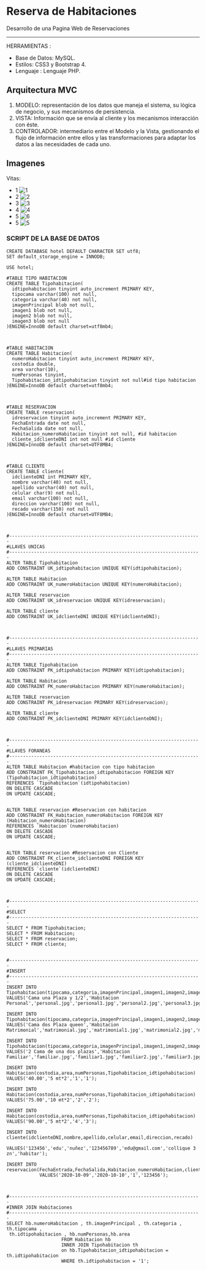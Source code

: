 # Reserva de Habitaciones
Desarrollo de una Pagina Web de Reservaciones 

------------

HERRAMIENTAS :
- Base de Datos: MySQL.
- Estilos: CSS3 y Bootstrap 4.
- Lenguaje : Lenguaje PHP.

## Arquitectura MVC
1. MODELO: representación de los datos que maneja el sistema, su lógica de negocio, y sus mecanismos de persistencia.
2. VISTA: Información que se envía al cliente y los mecanismos interacción con éste.
3. CONTROLADOR: intermediario entre el Modelo y la Vista, gestionando el flujo de información entre ellos y las transformaciones para adaptar los datos a las necesidades de cada uno.

## Imagenes
Vitas:
- 1
![1](https://user-images.githubusercontent.com/68178186/101994904-1f20c600-3c94-11eb-8d8e-cf65c412638b.PNG)
- 2
![2](https://user-images.githubusercontent.com/68178186/101994906-234ce380-3c94-11eb-9a36-43f24bc02d89.PNG)
- 3
![3](https://user-images.githubusercontent.com/68178186/101994907-25af3d80-3c94-11eb-9a14-5eb60e8c6df7.PNG)
- 4
![4](https://user-images.githubusercontent.com/68178186/101994911-28119780-3c94-11eb-92b3-76592e221d54.PNG)
- 5
![6](https://user-images.githubusercontent.com/68178186/101995056-301e0700-3c95-11eb-8358-6e5c87e64526.PNG)
- 5
![5](https://user-images.githubusercontent.com/68178186/101994914-2b0c8800-3c94-11eb-9a49-43c39722531d.PNG)


### SCRIPT DE LA BASE DE DATOS
```
CREATE DATABASE hotel DEFAULT CHARACTER SET utf8;
SET default_storage_engine = INNODB;

USE hotel;

#TABLE TIPO HABITACION
CREATE TABLE Tipohabitacion(
  idtipohabitacion tinyint auto_increment PRIMARY KEY,
  tipocama varchar(100) not null,
  categoria varchar(40) not null,
  imagenPrincipal blob not null,
  imagen1 blob not null,
  imagen2 blob not null,
  imagen3 blob not null
)ENGINE=InnoDB default charset=utf8mb4;



#TABLE HABITACION
CREATE TABLE Habitacion(
  numeroHabitacion tinyint auto_increment PRIMARY KEY,
  costodia double,
  area varchar(10),
  numPersonas tinyint,
  Tipohabitacion_idtipohabitacion tinyint not null#id tipo habitacion
)ENGINE=InnoDB default charset=utf8mb4;



#TABLE RESERVACION
CREATE TABLE reservacion(
  idreservacion tinyint auto_increment PRIMARY KEY,
  FechaEntrada date not null,
  FechaSalida date not null,
  Habitacion_numeroHabitacion tinyint not null, #id habitacion
  cliente_idclienteDNI int not null #id cliente
)ENGINE=InnoDB default charset=UTF8MB4;



#TABLE CLIENTE
CREATE TABLE cliente(
  idclienteDNI int PRIMARY KEY,
  nombre varchar(40) not null,
  apellido varchar(40) not null,
  celular char(9) not null,
  email varchar(100) not null,
  direccion varchar(100) not null,
  recado varchar(150) not null
)ENGINE=InnoDB default charset=UTF8MB4;



#----------------------------------------------------------------------
#LLAVES UNICAS
#----------------------------------------------------------------------
ALTER TABLE Tipohabitacion
ADD CONSTRAINT UK_idtipohabitacion UNIQUE KEY(idtipohabitacion);

ALTER TABLE Habitacion
ADD CONSTRAINT UK_numeroHabitacion UNIQUE KEY(numeroHabitacion);

ALTER TABLE reservacion
ADD CONSTRAINT UK_idreservacion UNIQUE KEY(idreservacion);

ALTER TABLE cliente
ADD CONSTRAINT UK_idclienteDNI UNIQUE KEY(idclienteDNI);



#----------------------------------------------------------------------
#LLAVES PRIMARIAS
#----------------------------------------------------------------------
ALTER TABLE Tipohabitacion
ADD CONSTRAINT PK_idtipohabitacion PRIMARY KEY(idtipohabitacion);

ALTER TABLE Habitacion
ADD CONSTRAINT PK_numeroHabitacion PRIMARY KEY(numeroHabitacion);

ALTER TABLE reservacion
ADD CONSTRAINT PK_idreservacion PRIMARY KEY(idreservacion);

ALTER TABLE cliente
ADD CONSTRAINT PK_idclienteDNI PRIMARY KEY(idclienteDNI);



#----------------------------------------------------------------------
#LLAVES FORANEAS
#----------------------------------------------------------------------
ALTER TABLE Habitacion #habitacion con tipo habitacion
ADD CONSTRAINT FK_Tipohabitacion_idtipohabitacion FOREIGN KEY (Tipohabitacion_idtipohabitacion)
REFERENCES `Tipohabitacion`(idtipohabitacion) 
ON DELETE CASCADE
ON UPDATE CASCADE;


ALTER TABLE reservacion #Reservacion con habitacion
ADD CONSTRAINT FK_Habitacion_numeroHabitacion FOREIGN KEY (Habitacion_numeroHabitacion)
REFERENCES `Habitacion`(numeroHabitacion)
ON DELETE CASCADE
ON UPDATE CASCADE;


ALTER TABLE reservacion #Reservacion con Cliente
ADD CONSTRAINT FK_cliente_idclienteDNI FOREIGN KEY (cliente_idclienteDNI) 
REFERENCES `cliente`(idclienteDNI) 
ON DELETE CASCADE
ON UPDATE CASCADE;

 

#----------------------------------------------------------------------
#SELECT
#----------------------------------------------------------------------
SELECT * FROM Tipohabitacion;
SELECT * FROM Habitacion;
SELECT * FROM reservacion;
SELECT * FROM cliente;


#----------------------------------------------------------------------
#INSERT
#----------------------------------------------------------------------
INSERT INTO Tipohabitacion(tipocama,categoria,imagenPrincipal,imagen1,imagen2,imagen3)
VALUES('Cama una Plaza y 1/2','Habitacion Personal','personal.jpg','personal1.jpg','personal2.jpg','personal3.jpg');

INSERT INTO Tipohabitacion(tipocama,categoria,imagenPrincipal,imagen1,imagen2,imagen3)
VALUES('Cama dos Plaza queen','Habitacion Matrimonial','matrimonial.jpg','matrimonial1.jpg','matrimonial2.jpg','matrimonial3.jpg');

INSERT INTO Tipohabitacion(tipocama,categoria,imagenPrincipal,imagen1,imagen2,imagen3)
VALUES('2 Cama de una dos plazas','Habitacion Familiar','familiar.jpg','familiar1.jpg','familiar2.jpg','familiar3.jpg');

INSERT INTO Habitacion(costodia,area,numPersonas,Tipohabitacion_idtipohabitacion)
VALUES('40.00','5 mt*2','1','1');

INSERT INTO Habitacion(costodia,area,numPersonas,Tipohabitacion_idtipohabitacion)
VALUES('75.00','10 mt*2','2','2');

INSERT INTO Habitacion(costodia,area,numPersonas,Tipohabitacion_idtipohabitacion)
VALUES('90.00','5 mt*2','4','3');

INSERT INTO cliente(idclienteDNI,nombre,apellido,celular,email,direccion,recado) 
            VALUES('123456','edu','nuñez','123456789','edu@gmail.com','collique 3 zn','habitar');
            
INSERT INTO reservacion(FechaEntrada,FechaSalida,Habitacion_numeroHabitacion,cliente_idclienteDNI) 
            VALUES('2020-10-09','2020-10-10','1','123456');
          
          
          
#----------------------------------------------------------------------
#INNER JOIN Habitaciones
#----------------------------------------------------------------------           
SELECT hb.numeroHabitacion , th.imagenPrincipal , th.categoria , th.tipocama ,
 th.idtipohabitacion , hb.numPersonas,hb.area
                    FROM Habitacion hb
                    INNER JOIN Tipohabitacion th
                    on hb.Tipohabitacion_idtipohabitacion = th.idtipohabitacion
                    WHERE th.idtipohabitacion = '1';
```
